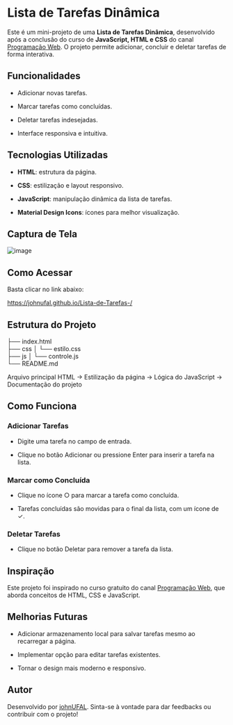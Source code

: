 # **Lista de Tarefas Dinâmica**

Este é um mini-projeto de uma **Lista de Tarefas Dinâmica**, desenvolvido após a conclusão do curso de **JavaScript, HTML e CSS** do canal [Programação Web](https://www.youtube.com/@programacaoweb). O projeto permite adicionar, concluir e deletar tarefas de forma interativa.

## **Funcionalidades**

* Adicionar novas tarefas.

* Marcar tarefas como concluídas.

* Deletar tarefas indesejadas.

* Interface responsiva e intuitiva.

## **Tecnologias Utilizadas**

* **HTML**: estrutura da página.

* **CSS**: estilização e layout responsivo.

* **JavaScript**: manipulação dinâmica da lista de tarefas.

* **Material Design Icons**: ícones para melhor visualização.

## **Captura de Tela**

![image](https://github.com/user-attachments/assets/1e831532-2e19-4f5d-b329-6a52466ec15d)

## **Como Acessar**

Basta clicar no link abaixo: 

https://johnufal.github.io/Lista-de-Tarefas-/

## **Estrutura do Projeto**

├── index.html          
├── css
│   └── estilo.css      
├── js
│   └── controle.js     
└── README.md      

Arquivo principal HTML ->  Estilização da página -> Lógica do JavaScript -> Documentação do projeto

## **Como Funciona**

### **Adicionar Tarefas**

* Digite uma tarefa no campo de entrada.

* Clique no botão Adicionar ou pressione Enter para inserir a tarefa na lista.

### **Marcar como Concluída**

* Clique no ícone ○ para marcar a tarefa como concluída.

* Tarefas concluídas são movidas para o final da lista, com um ícone de ✓.

### **Deletar Tarefas**

* Clique no botão Deletar para remover a tarefa da lista.

## **Inspiração**

Este projeto foi inspirado no curso gratuito do canal [Programação Web](https://www.youtube.com/@programacaoweb), que aborda conceitos de HTML, CSS e JavaScript.

## **Melhorias Futuras**

* Adicionar armazenamento local para salvar tarefas mesmo ao recarregar a página.

* Implementar opção para editar tarefas existentes.

* Tornar o design mais moderno e responsivo.

## **Autor**

Desenvolvido por [johnUFAL](https://github.com/johnUFAL). Sinta-se à vontade para dar feedbacks ou contribuir com o projeto!
